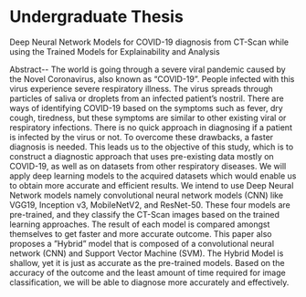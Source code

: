 # Undergraduate Thesis
Deep Neural Network Models for COVID-19 diagnosis from CT-Scan while using the Trained Models for Explainability and Analysis

Abstract-- The world is going through a severe viral pandemic caused by the Novel Coronavirus, also known as “COVID-19”. People infected with this virus experience severe respiratory illness. The virus spreads through particles of saliva or droplets from an infected patient’s nostril. There are ways of identifying COVID-19 based on the symptoms such as fever, dry cough, tiredness, but these symptoms are similar to other existing viral or respiratory infections. There is no quick approach in diagnosing if a patient is infected by the virus or not. To overcome these drawbacks, a faster diagnosis is needed. This leads us to the objective of this study, which is to construct a diagnostic approach that uses pre-existing data mostly on COVID-19, as well as on datasets from other respiratory diseases. We will apply deep learning models to the acquired datasets which would enable us to obtain more accurate and efficient results. We intend to use Deep Neural Network models namely convolutional neural network models (CNN) like VGG19, Inception v3, MobileNetV2, and ResNet-50. These four models are pre-trained, and they classify the CT-Scan images based on the trained learning approaches. The result of each model is compared amongst themselves to get faster and more accurate outcome. This paper also proposes a ”Hybrid” model that is composed of a convolutional neural network (CNN) and Support Vector Machine (SVM). The Hybrid Model is shallow, yet it is just as accurate as the pre-trained models. Based on the accuracy of the outcome and the least amount of time required for image classification, we will be able to diagnose more accurately and effectively.
